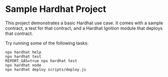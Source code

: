 # Sample Hardhat Project

This project demonstrates a basic Hardhat use case. It comes with a sample contract, a test for that contract, and a Hardhat Ignition module that deploys that contract.

Try running some of the following tasks:

```shell
npx hardhat help
npx hardhat test
REPORT_GAS=true npx hardhat test
npx hardhat node
npx hardhat deploy scripts/deploy.js
```

<!-- npx hardhat run scripts/deploy.js --network hardhat -->
<!-- npx hardhat run scripts/deploy.js --network sepolia -->

